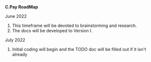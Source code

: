 **C.Pay RoadMap**

June 2022
1. This timeframe will be devoted to brainstorming and research.
2. The docs will be developed to Version I.

July 2022
1. Initial coding will begin and the TODO doc will be filled out if it isn't already
